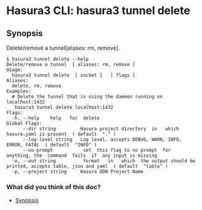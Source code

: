 # Hasura3 CLI: hasura3 tunnel delete

## Synopsis​

Delete/remove a tunnel[aliases: rm, remove].

```
$ hasura3 tunnel delete --help
Delete/remove a tunnel  [ aliases: rm, remove ]
Usage:
  hasura3 tunnel delete  [ socket ]   [ flags ]
Aliases:
  delete, rm, remove
Examples:
  # Delete the tunnel that is using the daemon running on localhost:1432
   hasura3 tunnel delete localhost:1432
Flags:
  -h, --help    help   for  delete
Global Flags:
      --dir string         Hasura project directory  in   which  hasura.yaml is present  ( default  "." )
      --log-level string   Log level. accepts DEBUG, WARN, INFO, ERROR, FATAL  ( default  "INFO" )
      --no-prompt           set  this flag to no prompt  for  anything, the  command  fails  if  any input is missing
  -o, --out string          format   in   which  the output should be printed, accepts table, json and yaml  ( default  "table" )
  -p, --project string     Hasura DDN Project Name
```

### What did you think of this doc?

- [ Synopsis ](https://hasura.io/docs/3.0/cli/commands/tunnel-delete/#synopsis)
